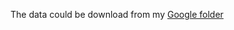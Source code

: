 The data could be download from my [Google folder](https://drive.google.com/drive/folders/1XrQMD9pLxDESoMZopdGDDkvZHXZlDM0E?usp=sharing)  
